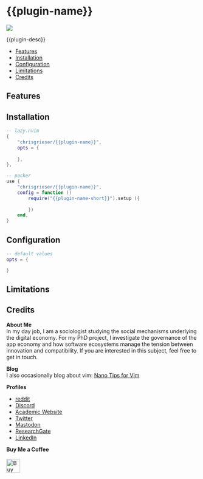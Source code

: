 # {{plugin-name}}
<a href="https://dotfyle.com/plugins/chrisgrieser/{{plugin-name}}"><img src="https://dotfyle.com/plugins/chrisgrieser/{{plugin-name}}/shield" /></a>

{{plugin-desc}}

<!--toc:start-->
- [Features](#features)
- [Installation](#installation)
- [Configuration](#configuration)
- [Limitations](#limitations)
- [Credits](#credits)
<!--toc:end-->

## Features

## Installation

```lua
-- lazy.nvim
{
	"chrisgrieser/{{plugin-name}}",
	opts = {
		
	},
},

-- packer
use {
	"chrisgrieser/{{plugin-name}}",
	config = function () 
		require("{{plugin-name-short}}").setup ({
			
		})
	end,
}
```

## Configuration

```lua
-- default values
opts = {

}
```

## Limitations

## Credits
<!-- vale Google.FirstPerson = NO -->
__About Me__  
In my day job, I am a sociologist studying the social mechanisms underlying the digital economy. For my PhD project, I investigate the governance of the app economy and how software ecosystems manage the tension between innovation and compatibility. If you are interested in this subject, feel free to get in touch.

__Blog__  
I also occasionally blog about vim: [Nano Tips for Vim](https://nanotipsforvim.prose.sh)

__Profiles__  
- [reddit](https://www.reddit.com/user/pseudometapseudo)
- [Discord](https://discordapp.com/users/462774483044794368/)
- [Academic Website](https://chris-grieser.de/)
- [Twitter](https://twitter.com/pseudo_meta)
- [Mastodon](https://pkm.social/@pseudometa)
- [ResearchGate](https://www.researchgate.net/profile/Christopher-Grieser)
- [LinkedIn](https://www.linkedin.com/in/christopher-grieser-ba693b17a/)

__Buy Me a Coffee__  
<br>
<a href='https://ko-fi.com/Y8Y86SQ91' target='_blank'><img height='36' style='border:0px;height:36px;' src='https://cdn.ko-fi.com/cdn/kofi1.png?v=3' border='0' alt='Buy Me a Coffee at ko-fi.com' /></a>
